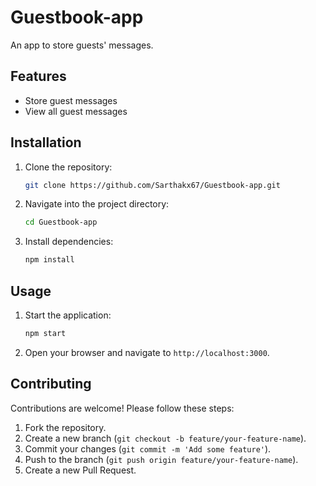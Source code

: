 # Guestbook-app

An app to store guests' messages.

## Features
- Store guest messages
- View all guest messages

## Installation

1. Clone the repository:
    ```bash
    git clone https://github.com/Sarthakx67/Guestbook-app.git
    ```
2. Navigate into the project directory:
    ```bash
    cd Guestbook-app
    ```
3. Install dependencies:
    ```bash
    npm install
    ```

## Usage

1. Start the application:
    ```bash
    npm start
    ```
2. Open your browser and navigate to `http://localhost:3000`.

## Contributing

Contributions are welcome! Please follow these steps:

1. Fork the repository.
2. Create a new branch (`git checkout -b feature/your-feature-name`).
3. Commit your changes (`git commit -m 'Add some feature'`).
4. Push to the branch (`git push origin feature/your-feature-name`).
5. Create a new Pull Request.
